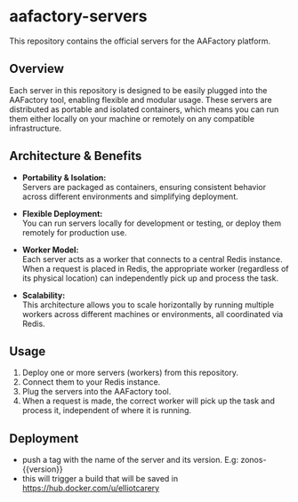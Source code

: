 # aafactory-servers

This repository contains the official servers for the AAFactory platform.

## Overview

Each server in this repository is designed to be easily plugged into the AAFactory tool, enabling flexible and modular usage. These servers are distributed as portable and isolated containers, which means you can run them either locally on your machine or remotely on any compatible infrastructure.

## Architecture & Benefits

- **Portability & Isolation:**  
  Servers are packaged as containers, ensuring consistent behavior across different environments and simplifying deployment.

- **Flexible Deployment:**  
  You can run servers locally for development or testing, or deploy them remotely for production use.

- **Worker Model:**  
  Each server acts as a worker that connects to a central Redis instance. When a request is placed in Redis, the appropriate worker (regardless of its physical location) can independently pick up and process the task.

- **Scalability:**  
  This architecture allows you to scale horizontally by running multiple workers across different machines or environments, all coordinated via Redis.

## Usage

1. Deploy one or more servers (workers) from this repository.
2. Connect them to your Redis instance.
3. Plug the servers into the AAFactory tool.
4. When a request is made, the correct worker will pick up the task and process it, independent of where it is running.


## Deployment
- push a tag with the name of the server and its version. E.g: zonos-{{version}}
- this will trigger a build that will be saved in https://hub.docker.com/u/elliotcarery